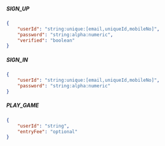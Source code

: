 ##### SIGN_UP

```json
{
    "userId": "string:unique:[email,uniqueId,mobileNo]",
    "password": "string:alpha:numeric",
    "verified": "boolean"
}

```

##### SIGN_IN
```json
{
    "userId": "string:unique:[email,uniqueId,mobileNo]",
    "password": "string:alpha:numeric"
}
```

##### PLAY_GAME
```json
{
    "userId": "string",
    "entryFee": "optional"
}
```